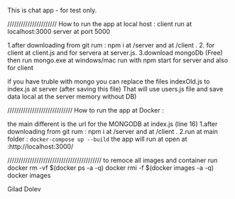 This is chat app - for test only.

//////////////////////
How to run the app at  local host :
client  run  at localhost:3000   server at port 5000

1.after downloading from git rum : npm i   at /server and at /client .
2. for client at client.js and for servera at server.js.
3.download  mongoDb (Free) then run mongo.exe at windows/mac
run  with  npm start  for server and also for client

if you have truble with  mongo you can replace the files indexOld.js  to index.js at server
(after saving this file)
That will use users.js file and save data local at the server memory without DB)



/////////////////////////////
How to run the app at Docker  :

the main different  is the url for the MONGODB at index.js (line 16)
1.after downloading from git rum : npm i   at /server and at /client .
2.run at main folder : `docker-compose up --build`
the app will run at open  at :http://localhost:3000/

//////////////////////////////////////////
to remoce all images and container run
docker rm -vf $(docker ps -a -q)
docker rmi -f $(docker images -a -q)
docker images 


Gilad Dolev


